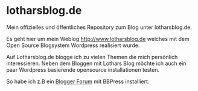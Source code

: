 # lotharsblog.de
Mein offizielles und öffentliches Repository zum Blog unter lotharsblog.de. 

Es geht hier um mein Weblog http://www.lotharsblog.de welches mit dem Open Source Blogsystem Wordpress realisiert wurde.


Auf Lotharsblog.de blogge ich zu vielen Themen die mich persönlich interessieren. 
Neben dem Bloggen mit Lothars Blog möchte ich auch ein paar Wordpress basierende opensource installationen testen. 

So habe ich z.B ein <a href="http://www.lotharsblog.de/blogger-forum">Blogger Forum</a> mit BBPress installiert. 

